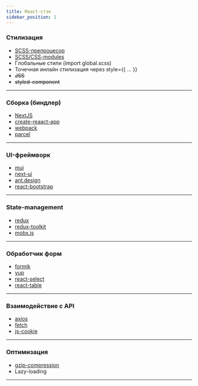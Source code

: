 ```yaml
---
title: React-cтэк
sidebar_position: 1
---
```


### Стилизация

- [SCSS-препроцесор](https://www.npmjs.com/package/sass)
- [SCSS/CSS-modules](https://create-react-app.dev/docs/adding-a-css-modules-stylesheet/)
- Глобальные стили (import global.scss)
- Точечная инлайн стилизация через style={{ ... }}
- ~~JSS~~
- ~~styled-component~~

---

### Сборка (биндлер)

- [NextJS](https://nextjs.org/)
- [create-reaact-app](https://create-react-app.dev/)
- [webpack](https://webpack.js.org/)
- [parcel](https://parceljs.org/)

---

### UI-фреймворк

- [mui](https://mui.com/)
- [next-ui](https://nextui.org/)
- [ant.design](https://ant.design/)
- [react-bootstrap](https://react-bootstrap.github.io/)

---

### State-management

- [redux](https://redux.js.org/)
- [redux-toolkit](https://redux-toolkit.js.org/)
- [mobx.js](https://mobx.js.org/README.html)

---

### Обработчик форм

- [formik](https://formik.org/)
- [yup](https://github.com/jquense/yup)
- [react-select](https://react-select.com/home)
- [react-table](https://react-table-v7.tanstack.com/)

---

### Взаимодействие с API

- [axios](https://axios-http.com/ru/docs/intro)
- [fetch](https://learn.javascript.ru/fetch)
- [js-cookie](https://www.npmjs.com/package/js-cookie)

---

### Оптимизация

- [gzip-compression](https://www.npmjs.com/package/compression)
- Lazy-loading

---

